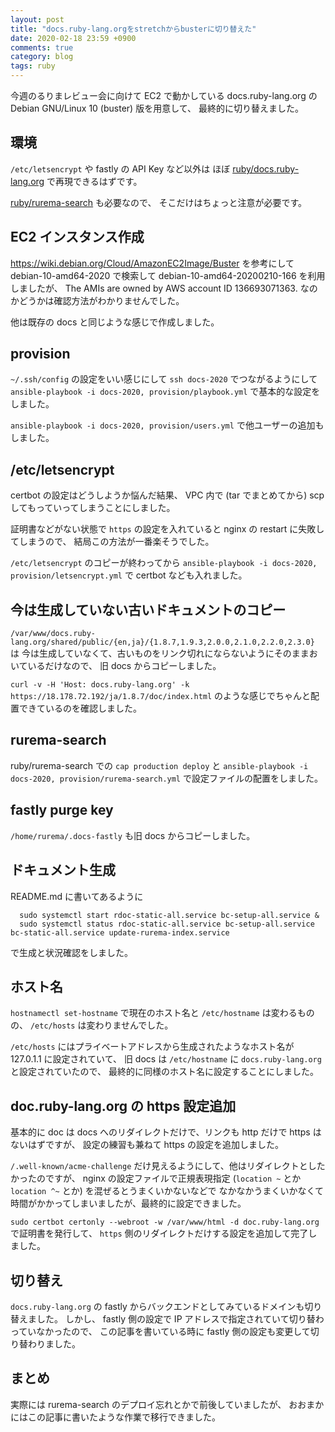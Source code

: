 ```yaml
---
layout: post
title: "docs.ruby-lang.orgをstretchからbusterに切り替えた"
date: 2020-02-18 23:59 +0900
comments: true
category: blog
tags: ruby
---
```

今週のるりまレビュー会に向けて
EC2 で動かしている docs.ruby-lang.org の Debian GNU/Linux 10 (buster) 版を用意して、
最終的に切り替えました。

<!--more-->

## 環境

`/etc/letsencrypt` や fastly の API Key など以外は
ほぼ
[ruby/docs.ruby-lang.org](https://github.com/ruby/docs.ruby-lang.org)
で再現できるはずです。

[ruby/rurema-search](https://github.com/ruby/rurema-search) も必要なので、
そこだけはちょっと注意が必要です。

## EC2 インスタンス作成

<https://wiki.debian.org/Cloud/AmazonEC2Image/Buster> を参考にして debian-10-amd64-2020 で検索して
debian-10-amd64-20200210-166 を利用しましたが、
The AMIs are owned by AWS account ID 136693071363. なのかどうかは確認方法がわかりませんでした。

他は既存の docs と同じような感じで作成しました。

## provision

`~/.ssh/config` の設定をいい感じにして `ssh docs-2020` でつながるようにして
`ansible-playbook -i docs-2020, provision/playbook.yml`
で基本的な設定をしました。

`ansible-playbook -i docs-2020, provision/users.yml`
で他ユーザーの追加もしました。

## /etc/letsencrypt

certbot の設定はどうしようか悩んだ結果、
VPC 内で (tar でまとめてから) scp してもっていってしまうことにしました。

証明書などがない状態で `https` の設定を入れていると nginx の restart に失敗してしまうので、
結局この方法が一番楽そうでした。

`/etc/letsencrypt` のコピーが終わってから
`ansible-playbook -i docs-2020, provision/letsencrypt.yml`
で certbot なども入れました。

## 今は生成していない古いドキュメントのコピー

`/var/www/docs.ruby-lang.org/shared/public/{en,ja}/{1.8.7,1.9.3,2.0.0,2.1.0,2.2.0,2.3.0}` は
今は生成していなくて、古いものをリンク切れにならないようにそのままおいているだけなので、
旧 docs からコピーしました。

`curl -v -H 'Host: docs.ruby-lang.org' -k https://18.178.72.192/ja/1.8.7/doc/index.html`
のような感じでちゃんと配置できているのを確認しました。

## rurema-search

ruby/rurema-search での `cap production deploy` と
`ansible-playbook -i docs-2020, provision/rurema-search.yml`
で設定ファイルの配置をしました。

## fastly purge key

`/home/rurema/.docs-fastly` も旧 docs からコピーしました。

## ドキュメント生成

README.md に書いてあるように

```
  sudo systemctl start rdoc-static-all.service bc-setup-all.service &
  sudo systemctl status rdoc-static-all.service bc-setup-all.service bc-static-all.service update-rurema-index.service
```

で生成と状況確認をしました。

## ホスト名

`hostnamectl set-hostname` で現在のホスト名と `/etc/hostname` は変わるものの、
`/etc/hosts` は変わりませんでした。

`/etc/hosts` にはプライベートアドレスから生成されたようなホスト名が 127.0.1.1 に設定されていて、
旧 docs は `/etc/hostname` に `docs.ruby-lang.org` と設定されていたので、
最終的に同様のホスト名に設定することにしました。

## doc.ruby-lang.org の https 設定追加

基本的に doc は docs へのリダイレクトだけで、リンクも http だけで https はないはずですが、
設定の練習も兼ねて https の設定を追加しました。

 `/.well-known/acme-challenge` だけ見えるようにして、他はリダイレクトとしたかったのですが、
nginx の設定ファイルで正規表現指定 (`location ~` とか `location ^~` とか) を混ぜるとうまくいかないなどで
なかなかうまくいかなくて時間がかかってしまいましたが、最終的に設定できました。

`sudo certbot certonly --webroot -w /var/www/html -d doc.ruby-lang.org`
で証明書を発行して、 `https` 側のリダイレクトだけする設定を追加して完了しました。

## 切り替え

`docs.ruby-lang.org` の fastly からバックエンドとしてみているドメインも切り替えました。
しかし、 fastly 側の設定で IP アドレスで指定されていて切り替わっていなかったので、
この記事を書いている時に fastly 側の設定も変更して切り替わりました。

## まとめ

実際には rurema-search のデプロイ忘れとかで前後していましたが、
おおまかにはこの記事に書いたような作業で移行できました。

